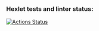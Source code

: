 ### Hexlet tests and linter status:
[![Actions Status](https://github.com/Tokimikichika/fullstack-javascript-project-46/actions/workflows/hexlet-check.yml/badge.svg)](https://github.com/Tokimikichika/fullstack-javascript-project-46/actions)
